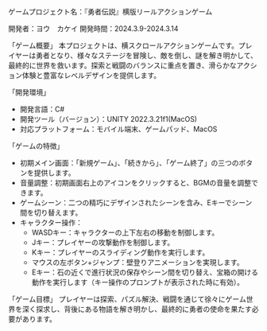 ゲームプロジェクト名：『勇者伝説』横版リールアクションゲーム

開発者：ヨウ　カケイ
開発時間：2024.3.9-2024.3.14

「ゲーム概要」
本プロジェクトは、横スクロールアクションゲームです。プレイヤーは勇者となり、様々なステージを冒険し、敵を倒し、謎を解き明かして、最終的に世界を救います。探索と戦闘のバランスに重点を置き、滑らかなアクション体験と豊富なレベルデザインを提供します。

「開発環境」
- 開発言語：C#
- 開発ツール（バージョン）：UNITY 2022.3.21f1(MacOS)
- 対応プラットフォーム：モバイル端末、ゲームパッド、MacOS

「ゲームの特徴」
- 初期メイン画面：「新規ゲーム」、「続きから」、「ゲーム終了」の三つのボタンを提供します。
- 音量調整：初期画面右上のアイコンをクリックすると、BGMの音量を調整できます。
- ゲームシーン：二つの精巧にデザインされたシーンを含み、Eキーでシーン間を切り替えます。
- キャラクター操作：
  - WASDキー：キャラクターの上下左右の移動を制御します。
  - Jキー：プレイヤーの攻撃動作を制御します。
  - Kキー：プレイヤーのスライディング動作を実行します。
  - マウスの左ボタン+ジャンプ：壁登りアニメーションを実現します。
  - Eキー：石の近くで進行状況の保存やシーン間を切り替え、宝箱の開ける動作を実行します（キー操作のプロンプトが表示された時に有効）。

「ゲーム目標」
プレイヤーは探索、パズル解決、戦闘を通じて徐々にゲーム世界を深く探求し、背後にある物語を解き明かし、最終的に勇者の使命を果たす必要があります。


